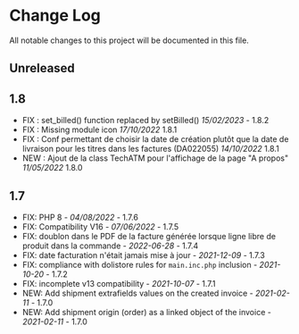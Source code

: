# Change Log
All notable changes to this project will be documented in this file.

## Unreleased

## 1.8
- FIX : set_billed() function replaced by setBilled() *15/02/2023* - 1.8.2
- FIX : Missing module icon  *17/10/2022* 1.8.1
- FIX : Conf permettant de choisir la date de création plutôt que la date de livraison pour les titres dans les factures (DA022055) *14/10/2022* 1.8.1
- NEW : Ajout de la class TechATM pour l'affichage de la page "A propos" *11/05/2022* 1.8.0

## 1.7
- FIX: PHP 8 - *04/08/2022* - 1.7.6
- FIX: Compatibility V16 - *07/06/2022* - 1.7.5
- FIX: doublon dans le PDF de la facture générée lorsque ligne libre de produit dans la commande - *2022-06-28* - 1.7.4
- FIX: date facturation n'était jamais mise à jour - *2021-12-09* - 1.7.3
- FIX: compliance with dolistore rules for `main.inc.php` inclusion - *2021-10-20* - 1.7.2
- FIX: incomplete v13 compatibility - *2021-10-07* - 1.7.1
- NEW: Add shipment extrafields values on the created invoice - *2021-02-11* - 1.7.0
- NEW: Add shipment origin (order) as a linked object of the invoice - *2021-02-11* - 1.7.0
